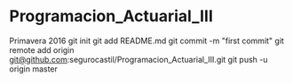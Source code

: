 # Programacion_Actuarial_III
Primavera 2016
git init
git add README.md
git commit -m "first commit"
git remote add origin git@github.com:segurocastil/Programacion_Actuarial_III.git
git push -u origin master
